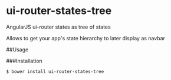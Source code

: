# ui-router-states-tree
AngularJS ui-router states as tree of states

Allows to get your app's state hierarchy to later display as navbar

##Usage

###Installation
```shell
$ bower install ui-router-states-tree
```
